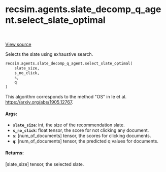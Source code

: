 <div itemscope itemtype="http://developers.google.com/ReferenceObject">
<meta itemprop="name" content="recsim.agents.slate_decomp_q_agent.select_slate_optimal" />
<meta itemprop="path" content="Stable" />
</div>

# recsim.agents.slate_decomp_q_agent.select_slate_optimal

<!-- Insert buttons -->

<table class="tfo-notebook-buttons tfo-api" align="left">
</table>

<a target="_blank" href="https://github.com/google-research/recsim/tree/master/recsim/agents/slate_decomp_q_agent.py">View
source</a>

<!-- Start diff -->
Selects the slate using exhaustive search.

```python
recsim.agents.slate_decomp_q_agent.select_slate_optimal(
    slate_size,
    s_no_click,
    s,
    q
)
```

<!-- Placeholder for "Used in" -->

This algorithm corresponds to the method "OS" in Ie et al.
https://arxiv.org/abs/1905.12767.

#### Args:

*   <b>`slate_size`</b>: int, the size of the recommendation slate.
*   <b>`s_no_click`</b>: float tensor, the score for not clicking any document.
*   <b>`s`</b>: [num_of_documents] tensor, the scores for clicking documents.
*   <b>`q`</b>: [num_of_documents] tensor, the predicted q values for documents.

#### Returns:

[slate_size] tensor, the selected slate.
